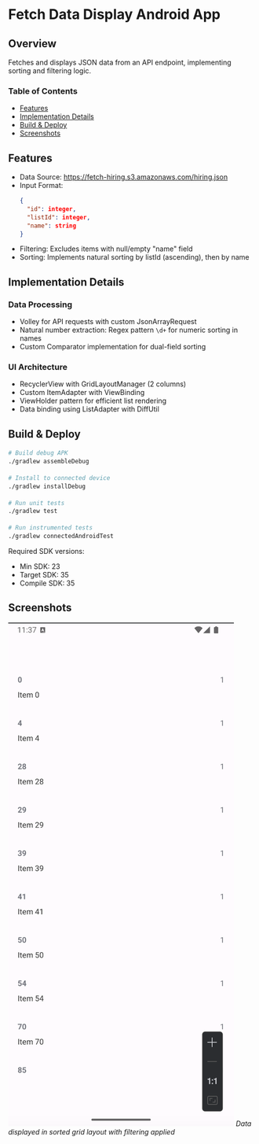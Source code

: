# Fetch Data Display Android App

## Overview
Fetches and displays JSON data from an API endpoint, implementing sorting and filtering logic.

### Table of Contents
- [Features](#features)
- [Implementation Details](#implementation-details)
- [Build & Deploy](#build--deploy)
- [Screenshots](#screenshots)

## Features

- Data Source: https://fetch-hiring.s3.amazonaws.com/hiring.json
- Input Format:
  ```json
  {
    "id": integer,
    "listId": integer,
    "name": string
  }
  ```
- Filtering: Excludes items with null/empty "name" field
- Sorting: Implements natural sorting by listId (ascending), then by name

## Implementation Details

### Data Processing
- Volley for API requests with custom JsonArrayRequest
- Natural number extraction: Regex pattern `\d+` for numeric sorting in names
- Custom Comparator implementation for dual-field sorting

### UI Architecture
- RecyclerView with GridLayoutManager (2 columns)
- Custom ItemAdapter with ViewBinding
- ViewHolder pattern for efficient list rendering
- Data binding using ListAdapter with DiffUtil

## Build & Deploy

```bash
# Build debug APK
./gradlew assembleDebug

# Install to connected device
./gradlew installDebug

# Run unit tests
./gradlew test

# Run instrumented tests
./gradlew connectedAndroidTest
```

Required SDK versions:
- Min SDK: 23
- Target SDK: 35
- Compile SDK: 35

## Screenshots

![Main Screen](screenshots/screenshot1.png)
*Data displayed in sorted grid layout with filtering applied*

